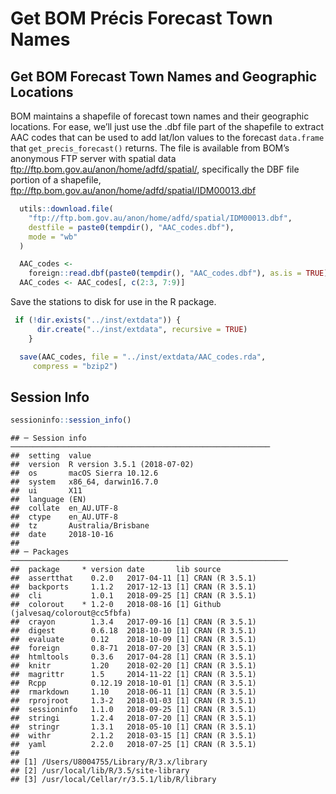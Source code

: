 Get BOM Précis Forecast Town Names
================

## Get BOM Forecast Town Names and Geographic Locations

BOM maintains a shapefile of forecast town names and their geographic
locations. For ease, we’ll just use the .dbf file part of the shapefile
to extract AAC codes that can be used to add lat/lon values to the
forecast `data.frame` that `get_precis_forecast()` returns. The file is
available from BOM’s anonymous FTP server with spatial data
<ftp://ftp.bom.gov.au/anon/home/adfd/spatial/>, specifically the DBF
file portion of a shapefile,
<ftp://ftp.bom.gov.au/anon/home/adfd/spatial/IDM00013.dbf>

``` r
  utils::download.file(
    "ftp://ftp.bom.gov.au/anon/home/adfd/spatial/IDM00013.dbf",
    destfile = paste0(tempdir(), "AAC_codes.dbf"),
    mode = "wb"
  )

  AAC_codes <-
    foreign::read.dbf(paste0(tempdir(), "AAC_codes.dbf"), as.is = TRUE)
  AAC_codes <- AAC_codes[, c(2:3, 7:9)]
```

Save the stations to disk for use in the R package.

``` r
 if (!dir.exists("../inst/extdata")) {
      dir.create("../inst/extdata", recursive = TRUE)
    }

  save(AAC_codes, file = "../inst/extdata/AAC_codes.rda",
     compress = "bzip2")
```

## Session Info

``` r
sessioninfo::session_info()
```

    ## ─ Session info ──────────────────────────────────────────────────────────
    ##  setting  value                       
    ##  version  R version 3.5.1 (2018-07-02)
    ##  os       macOS Sierra 10.12.6        
    ##  system   x86_64, darwin16.7.0        
    ##  ui       X11                         
    ##  language (EN)                        
    ##  collate  en_AU.UTF-8                 
    ##  ctype    en_AU.UTF-8                 
    ##  tz       Australia/Brisbane          
    ##  date     2018-10-16                  
    ## 
    ## ─ Packages ──────────────────────────────────────────────────────────────
    ##  package     * version date       lib source                            
    ##  assertthat    0.2.0   2017-04-11 [1] CRAN (R 3.5.1)                    
    ##  backports     1.1.2   2017-12-13 [1] CRAN (R 3.5.1)                    
    ##  cli           1.0.1   2018-09-25 [1] CRAN (R 3.5.1)                    
    ##  colorout    * 1.2-0   2018-08-16 [1] Github (jalvesaq/colorout@cc5fbfa)
    ##  crayon        1.3.4   2017-09-16 [1] CRAN (R 3.5.1)                    
    ##  digest        0.6.18  2018-10-10 [1] CRAN (R 3.5.1)                    
    ##  evaluate      0.12    2018-10-09 [1] CRAN (R 3.5.1)                    
    ##  foreign       0.8-71  2018-07-20 [3] CRAN (R 3.5.1)                    
    ##  htmltools     0.3.6   2017-04-28 [1] CRAN (R 3.5.1)                    
    ##  knitr         1.20    2018-02-20 [1] CRAN (R 3.5.1)                    
    ##  magrittr      1.5     2014-11-22 [1] CRAN (R 3.5.1)                    
    ##  Rcpp          0.12.19 2018-10-01 [1] CRAN (R 3.5.1)                    
    ##  rmarkdown     1.10    2018-06-11 [1] CRAN (R 3.5.1)                    
    ##  rprojroot     1.3-2   2018-01-03 [1] CRAN (R 3.5.1)                    
    ##  sessioninfo   1.1.0   2018-09-25 [1] CRAN (R 3.5.1)                    
    ##  stringi       1.2.4   2018-07-20 [1] CRAN (R 3.5.1)                    
    ##  stringr       1.3.1   2018-05-10 [1] CRAN (R 3.5.1)                    
    ##  withr         2.1.2   2018-03-15 [1] CRAN (R 3.5.1)                    
    ##  yaml          2.2.0   2018-07-25 [1] CRAN (R 3.5.1)                    
    ## 
    ## [1] /Users/U8004755/Library/R/3.x/library
    ## [2] /usr/local/lib/R/3.5/site-library
    ## [3] /usr/local/Cellar/r/3.5.1/lib/R/library
